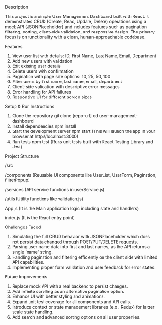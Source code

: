 Description

This project is a simple User Management Dashboard built with React. It demonstrates CRUD (Create, Read, Update, Delete) operations using a mock API (JSONPlaceholder) and includes features such as pagination, filtering, sorting, client-side validation, and responsive design. The primary focus is on functionality with a clean, human-approachable codebase.

Features
1. View user list with details: ID, First Name, Last Name, Email, Department
2. Add new users with validation
3. Edit existing user details
4. Delete users with confirmation
5. Pagination with page size options: 10, 25, 50, 100
6. Filter users by first name, last name, email, department
7. Client-side validation with descriptive error messages
8. Error handling for API failures
9. Responsive UI for different screen sizes

Setup & Run Instructions

1. Clone the repository
git clone [repo-url]
cd user-management-dashboard
2. Install dependencies
npm install
3. Start the development server
npm start (This will launch the app in your browser at http://localhost:3000)
4. Run tests
npm test  (Runs unit tests built with React Testing Library and Jest)

Project Structure

/src

  /components          (Reusable UI components like UserList, UserForm, Pagination, FilterPopup)

  /services            (API service functions in userService.js)

  /utils               (Utility functions like validation.js)

  App.js               (It is the Main application logic including state and handlers)

  index.js             (It is the React entry point)


Challenges Faced

1. Simulating the full CRUD behavior with JSONPlaceholder which does not persist data changed through POST/PUT/DELETE requests.
2. Parsing user name data into first and last names, as the API returns a single 'name' string.
3. Handling pagination and filtering efficiently on the client side with limited API capabilities.
4. Implementing proper form validation and user feedback for error states.

Future Improvements

1. Replace mock API with a real backend to persist changes.
2. Add infinite scrolling as an alternative pagination option.
3. Enhance UI with better styling and animations.
4. Expand unit test coverage for all components and API calls.
5. Introduce context or state management libraries (e.g., Redux) for larger scale state handling.
6. Add search and advanced sorting options on all user properties.
